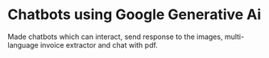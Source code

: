 # Chatbots using Google Generative Ai
 Made chatbots which can interact, send response to the images, multi-language invoice extractor and chat with pdf.
